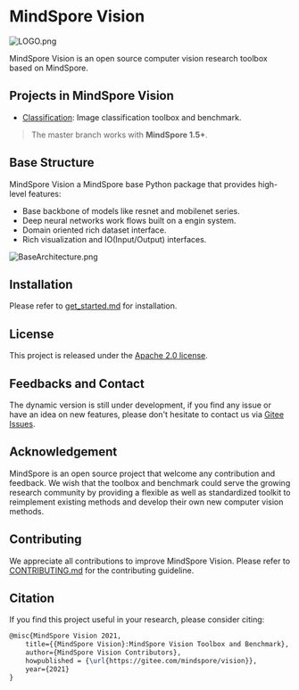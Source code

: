 # MindSpore Vision

![LOGO.png](LOGO.png)

MindSpore Vision is an open source computer vision research toolbox based on MindSpore.

## Projects in MindSpore Vision

- [Classification](mindvision/classification/README_en.md): Image classification toolbox and benchmark.

> The master branch works with **MindSpore 1.5+**.

## Base Structure

MindSpore Vision a MindSpore base Python package that provides high-level features:

- Base backbone of models like resnet and mobilenet series.
- Deep neural networks work flows built on a engin system.
- Domain oriented rich dataset interface.
- Rich visualization and IO(Input/Output) interfaces.

![BaseArchitecture.png](base_architecture.png)

## Installation

Please refer to [get_started.md]() for installation.

## License

This project is released under the [Apache 2.0 license](LICENSE).

## Feedbacks and Contact

The dynamic version is still under development, if you find any issue or have an idea on new features, please don't hesitate to contact us via [Gitee Issues](https://gitee.com/mindspore/vision/issues).

## Acknowledgement

MindSpore is an open source project that welcome any contribution and feedback. We wish that the toolbox and benchmark could serve the growing research
community by providing a flexible as well as standardized toolkit to reimplement existing methods
and develop their own new computer vision methods.

## Contributing

We appreciate all contributions to improve MindSpore Vision. Please refer to [CONTRIBUTING.md](CONTRIBUTING.md) for the contributing guideline.

## Citation

If you find this project useful in your research, please consider citing:

```latex
@misc{MindSpore Vision 2021,
    title={{MindSpore Vision}:MindSpore Vision Toolbox and Benchmark},
    author={MindSpore Vision Contributors},
    howpublished = {\url{https://gitee.com/mindspore/vision}},
    year={2021}
}
```